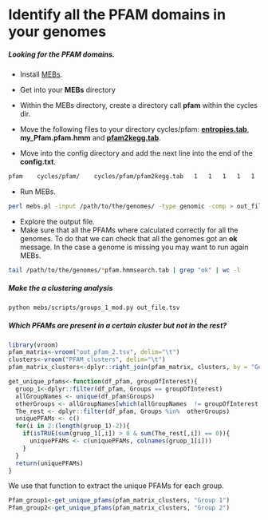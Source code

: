 # Identify all the PFAM domains in your genomes

##### Looking for the PFAM domains.

  - Install [MEBs](https://github.com/valdeanda/mebs).

  - Get into your **MEBs** directory

  - Within the MEBs directory, create a directory call **pfam** within
    the cycles dir.

  - Move the following files to your directory cycles/pfam:
    [**entropies.tab**](https://github.com/mirnavazquez/Find_all_pfams/blob/master/data/),
    **my\_Pfam.pfam.hmm** and
    [**pfam2kegg.tab**](https://github.com/mirnavazquez/Find_all_pfams/blob/master/data/).

  - Move into the config directory and add the next line into the end of
    the **config.txt**.

<!-- end list -->

``` bash
pfam    cycles/pfam/    cycles/pfam/pfam2kegg.tab   1   1   1   1   1   1   1   1
```

  - Run MEBs.

<!-- end list -->

``` bash
perl mebs.pl -input /path/to/the/genomes/ -type genomic -comp > out_file.tsv
```

  - Explore the output file.
  - Make sure that all the PFAMs where calculated correctly for all the
    genomes. To do that we can check that all the genomes got an **ok**
    message. In the case a genome is missing you may want to run again
    MEBs.

<!-- end list -->

``` bash
tail /path/to/the/genomes/*pfam.hmmsearch.tab | grep "ok" | wc -l
```

##### Make the a clustering analysis

``` bash
python mebs/scripts/groups_1_mod.py out_file.tsv
```

##### Which PFAMs are present in a certain cluster but not in the rest?

``` r
library(vroom)
pfam_matrix<-vroom("out_pfam_2.tsv", delim="\t")
clusters<-vroom("PFAM_clusters", delim="\t")
pfam_matrix_clusters<-dplyr::right_join(pfam_matrix, clusters, by = "Genomes")
```

``` r
get_unique_pfams<-function(df_pfam, groupOfInterest){
  gruop_1<-dplyr::filter(df_pfam, Groups == groupOfInterest)
  allGroupNames <- unique(df_pfam$Groups)
  otherGroups <- allGroupNames[which(allGroupNames  != groupOfInterest )]
  The_rest <- dplyr::filter(df_pfam, Groups %in%  otherGroups)
  uniquePFAMs <- c()
  for(i in 2:(length(gruop_1)-2)){
    if(isTRUE(sum(gruop_1[,i]) > 0 & sum(The_rest[,i]) == 0)){
      uniquePFAMs <- c(uniquePFAMs, colnames(gruop_1[i]))
    }
  }
  return(uniquePFAMs)
}
```

We use that function to extract the unique PFAMs for each group.

``` r
Pfam_group1<-get_unique_pfams(pfam_matrix_clusters, "Group 1")
Pfam_group2<-get_unique_pfams(pfam_matrix_clusters, "Group 2")
```

